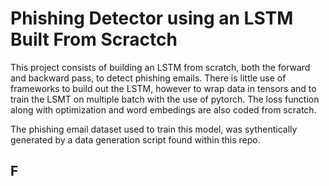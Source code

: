 # Phishing Detector using an LSTM Built From Scractch

This project consists of building an LSTM from scratch, both the forward and backward pass, to detect phishing emails. 
There is little use of frameworks to build out the LSTM, however to wrap data in tensors and to train the LSMT on multiple batch with the use of pytorch.
The loss function along with optimization and word embedings are also coded from scratch.

The phishing email dataset used to train this model, was sythentically generated by a data generation script found within this repo.

## F